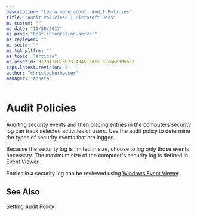 ```yaml
---
description: "Learn more about: Audit Policies"
title: "Audit Policies2 | Microsoft Docs"
ms.custom: ""
ms.date: "11/30/2017"
ms.prod: "host-integration-server"
ms.reviewer: ""
ms.suite: ""
ms.tgt_pltfrm: ""
ms.topic: "article"
ms.assetid: 312017e8-3973-4345-adfe-a8ca6cd95bc1
caps.latest.revision: 4
author: "christopherhouser"
manager: "anneta"
---
```

# Audit Policies
Auditing security events and then placing entries in the computers security log can track selected activities of users. Use the audit policy to determine the types of security events that are logged.  
  
 Because the security log is limited in size, choose to log only those events necessary. The maximum size of the computer's security log is defined in Event Viewer.  
  
 Entries in a security log can be reviewed using [Windows Event Viewer](../core/windows-event-viewer1.md).  
  
## See Also  
 [Setting Audit Policy](../core/setting-audit-policy2.md)
